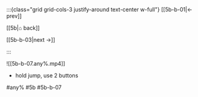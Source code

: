:::{class="grid grid-cols-3 justify-around text-center w-full"}
[[5b-b-01|← prev]]

[[5b|⌂ back]]

[[5b-b-03|next →]]

:::

![[5b-b-07.any%.mp4]]

* hold jump, use 2 buttons

#any% #5b #5b-b-07
